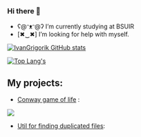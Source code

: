 ### Hi there 👋

- ʕ@ᵔᴥᵔ@ʔ I’m currently studying at BSUIR
- [✖‿✖] I’m looking for help with myself. 

 
[![IvanGrigorik GitHub stats](https://github-readme-stats.vercel.app/api?username=IvanGrigorik&?count_private=true&show_icons=true&theme=radical)](https://github.com/anuraghazra/github-readme-stats)

[![Top Lang's](https://github-readme-stats.vercel.app/api/top-langs/?username=IvanGrigorik&hide=Cmake,Makefile,Qmake,html,Shell,javascript,DataWeave&layout=compact&theme=radical)](https://github.com/anuraghazra/github-readme-stats)
<br>

## My projects:

- [Conway game of life][game] :

 <img src="https://upload.wikimedia.org/wikipedia/commons/f/f2/Game_of_life_animated_glider.gif"/>

- [Util for finding duplicated files][util]:

[game]: https://github.com/IvanGrigorik/GameOfLife

[util]: https://github.com/IvanGrigorik/MF/tree/main/SPO_CourseWork/Utility_C
